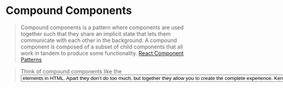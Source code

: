 # Compound Components

> Compound components is a pattern where components are used together such that they share an implicit state that lets them communicate with each other in the background. A compound component is composed of a subset of child components that all work in tandem to produce some functionality. [React Component Patterns][1]

> Think of compound components like the <select> and <option> elements in HTML. Apart they don’t do too much, but together they allow you to create the complete experience. [Kent C. Dodds][2]

[1]: https://dev.to/alexi_be3/react-component-patterns-49ho
[2]: https://kentcdodds.com/blog/advanced-react-component-patterns
